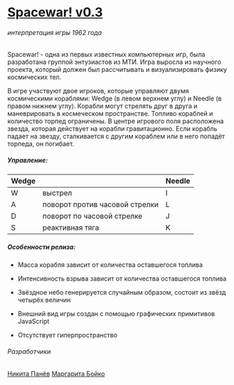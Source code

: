 # [Spacewar! v0.3](https://bmstu-iu9.github.io/upt2019-12-starwars/)

###### интерпретация игры 1962 года

Spacewar! - одна из первых известных компьютерных игр, была разработана группой энтузиастов из МТИ. Игра выросла из научного проекта, который должен был рассчитывать и визуализировать физику космических тел.

В игре участвуют двое игроков, которые управляют двумя космическими кораблями: Wedge (в левом верхнем углу) и Needle (в правом нижнем углу). Корабли могут стрелять друг в друга и маневрировать в космеческом пространстве. Топливо кораблей и количество торпед ограничены. В центре игрового поля расположена звезда, которая действует на корабли гравитационно. Если корабль падает на звезду, сталкивается с другим кораблем или в него попадёт торпеда, он погибает.

##### Управление:

| Wedge |                                | Needle |
| ----- | ------------------------------ | ------ |
| W     | выстрел                        | I      |
| A     | поворот против часовой стрелки | L      |
| D     | поворот по часовой стрелке     | J      |
| S     | реактивная тяга                | K      |



##### Особенности релиза:

- Масса корабля зависит от количества оставшегося топлива

- Интенсивность взрыва зависит от количества оставшегося топлива

- Звёздное небо генерируется случайным образом, состоит из звёзд четырёх величин

- Внешний вид игры создан с помощью графических примитивов JavaScript

- Отсутствует гиперпространство

  

###### Разработчики

[Никита Панёв](https://github.com/tmible) 		 [Маргарита Бойко](https://github.com/mortawe) 	